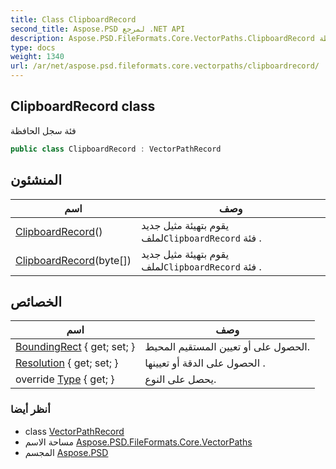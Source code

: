 ```yaml
---
title: Class ClipboardRecord
second_title: Aspose.PSD لمرجع .NET API
description: Aspose.PSD.FileFormats.Core.VectorPaths.ClipboardRecord فصل. فئة سجل الحافظة
type: docs
weight: 1340
url: /ar/net/aspose.psd.fileformats.core.vectorpaths/clipboardrecord/
---
```

## ClipboardRecord class

فئة سجل الحافظة

```csharp
public class ClipboardRecord : VectorPathRecord
```

## المنشئون

| اسم | وصف |
| --- | --- |
| [ClipboardRecord](clipboardrecord/#constructor)() | يقوم بتهيئة مثيل جديد لملف`ClipboardRecord` فئة . |
| [ClipboardRecord](clipboardrecord/#constructor_1)(byte[]) | يقوم بتهيئة مثيل جديد لملف`ClipboardRecord` فئة . |

## الخصائص

| اسم | وصف |
| --- | --- |
| [BoundingRect](../../aspose.psd.fileformats.core.vectorpaths/clipboardrecord/boundingrect/) { get; set; } | الحصول على أو تعيين المستقيم المحيط. |
| [Resolution](../../aspose.psd.fileformats.core.vectorpaths/clipboardrecord/resolution/) { get; set; } | الحصول على الدقة أو تعيينها . |
| override [Type](../../aspose.psd.fileformats.core.vectorpaths/clipboardrecord/type/) { get; } | يحصل على النوع. |

### أنظر أيضا

* class [VectorPathRecord](../vectorpathrecord/)
* مساحة الاسم [Aspose.PSD.FileFormats.Core.VectorPaths](../../aspose.psd.fileformats.core.vectorpaths/)
* المجسم [Aspose.PSD](../../)



